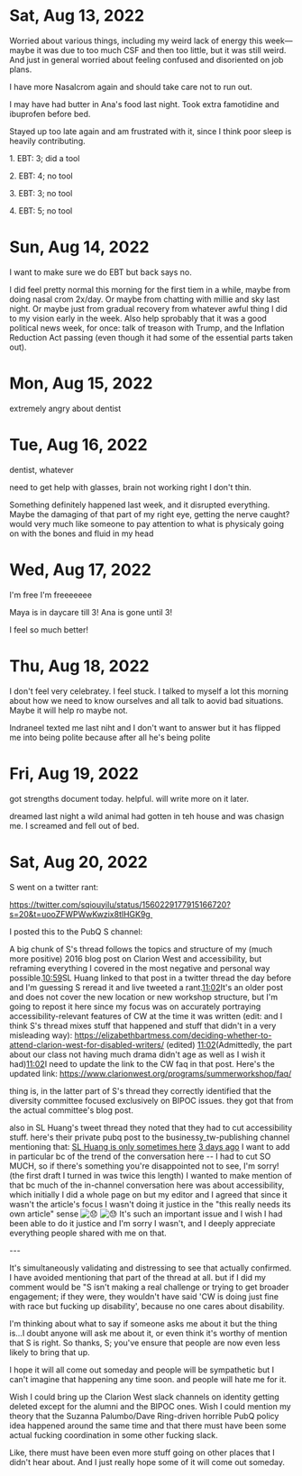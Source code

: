 # Sat, Aug 13, 2022

Worried about various things, including my weird lack of energy this week—maybe it was due to too much CSF and then too little, but it was still weird. And just in general worried about feeling confused and disoriented on job plans.

I have more Nasalcrom again and should take care not to run out.

I may have had butter in Ana's food last night. Took extra famotidine and ibuprofen before bed.

Stayed up too late again and am frustrated with it, since I think poor sleep is heavily contributing.

1\. EBT: 3; did a tool

2\. EBT: 4; no tool

3\. EBT: 3; no tool

4\. EBT: 5; no tool

# Sun, Aug 14, 2022

I want to make sure we do EBT but back says no.

I did feel pretty normal this morning for the first tiem in a while, maybe from doing nasal crom 2x/day. Or maybe from chatting with millie and sky last night. Or maybe just from gradual recovery from whatever awful thing I did to my vision early in the week. Also help sprobably that it was a good political news week, for once: talk of treason with Trump, and the Inflation Reduction Act passing (even though it had some of the essential parts taken out).

# Mon, Aug 15, 2022

extremely angry about dentist

# Tue, Aug 16, 2022

dentist, whatever

need to get help with glasses, brain not working right I don't thin.

Something definitely happened last week, and it disrupted everything. Maybe the damaging of that part of my right eye, getting the nerve caught? would very much like someone to pay attention to what is physicaly going on with the bones and fluid in my head

# Wed, Aug 17, 2022

I'm free I'm freeeeeee

Maya is in daycare till 3! Ana is gone until 3!

I feel so much better!

# Thu, Aug 18, 2022

I don't feel very celebratey. I feel stuck. I talked to myself a lot this morning about how we need to know ourselves and all talk to aovid bad situations. Maybe it will help ro maybe not.

Indraneel texted me last niht and I don't want to answer but it has flipped me into being polite because after all he's being polite

# Fri, Aug 19, 2022

got strengths document today. helpful. will write more on it later.

dreamed last night a wild animal had gotten in teh house and was chasign me. I screamed and fell out of bed.

# Sat, Aug 20, 2022

S went on a twitter rant: 

https://twitter.com/sqiouyilu/status/1560229177915166720?s=20&t=uooZFWPWwKwzix8tlHGK9g 

I posted this to the PubQ S channel:

A big chunk of S's thread follows the topics and structure of my (much more positive) 2016 blog post on Clarion West and accessibility, but reframing everything I covered in the most negative and personal way possible.[10:59](https://pubq.slack.com/archives/C3MHNDR6U/p1661018388743179)SL Huang linked to that post in a twitter thread the day before and I'm guessing S reread it and live tweeted a rant.[11:02](https://pubq.slack.com/archives/C3MHNDR6U/p1661018530974079)It's an older post and does not cover the new location or new workshop structure, but I'm going to repost it here since my focus was on accurately portraying accessibility-relevant features of CW at the time it was written (edit: and I think S's thread mixes stuff that happened and stuff that didn't in a very misleading way): https://elizabethbartmess.com/deciding-whether-to-attend-clarion-west-for-disabled-writers/ (edited) [11:02](https://pubq.slack.com/archives/C3MHNDR6U/p1661018547910839)(Admittedly, the part about our class not having much drama didn't age as well as I wish it had)[11:02](https://pubq.slack.com/archives/C3MHNDR6U/p1661018561917969)I need to update the link to the CW faq in that post. Here's the updated link: https://www.clarionwest.org/programs/summerworkshop/faq/

thing is, in the latter part of S's thread they correctly identified that the diversity committee focused exclusively on BIPOC issues. they got that from the actual committee's blog post. 

also in SL Huang's tweet thread they noted that they had to cut accessibility stuff. here's their private pubq post to the businessy_tw-publishing channel mentioning that: [SL Huang is only sometimes here](https://app.slack.com/team/U1L7X412Q) [3 days ago](https://pubq.slack.com/archives/CP70CDG68/p1660755013423689?thread_ts=1660754409.365039&cid=CP70CDG68)
I want to add in particular bc of the trend of the conversation here -- I had to cut SO MUCH, so if there's something you're disappointed not to see, I'm sorry! (the first draft I turned in was twice this length) I wanted to make mention of that bc much of the in-channel conversation here was about accessibility, which initially I did a whole page on but my editor and I agreed that since it wasn't the article's focus I wasn't doing it justice in the "this really needs its own article" sense ![:disappointed:](../../_resources/e576527373e598afb7fb6bb6a9d72fe7) ![:sweat:](../../_resources/c2551ab4de993767099eabb4f3469a3d) It's such an important issue and I wish I had been able to do it justice and I'm sorry I wasn't, and I deeply appreciate everything people shared with me on that.

\-\-\-

It's simultaneously validating and distressing to see that actually confirmed. I have avoided mentioning that part of the thread at all. but if I did my comment would be "S isn't making a real challenge or trying to get broader engagement; if they were, they wouldn't have said 'CW is doing just fine with race but fucking up disability', because no one cares about disability. 

I'm thinking about what to say if someone asks me about it but the thing is...I doubt anyone will ask me about it, or even think it's worthy of mention that S is right. So thanks, S; you've ensure that people are now even less likely to bring that up. 

I hope it will all come out someday and people will be sympathetic but I can't imagine that happening any time soon. and people will hate me for it. 

Wish I could bring up the Clarion West slack channels on identity getting deleted except for the alumni and the BIPOC ones. Wish I could mention my theory that the Suzanna Palumbo/Dave Ring-driven horrible PubQ policy idea happened around the same time and that there must have been some actual fucking coordination in some other fucking slack. 

Like, there must have been even more stuff going on other places that I didn't hear about. And I just really hope some of it will come out someday.